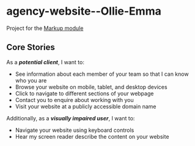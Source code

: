 # agency-website--Ollie-Emma
Project for the [Markup module](https://learn.foundersandcoders.com/course/syllabus/foundation/markup/project/)

## Core Stories 

As a ___potential client___, I want to:
- See information about each member of your team so that I can know who you are
- Browse your website on mobile, tablet, and desktop devices
- Click to navigate to different sections of your webpage
- Contact you to enquire about working with you
- Visit your website at a publicly accessible domain name

Additionally, as a ___visually impaired user___, I want to:

- Navigate your website using keyboard controls
- Hear my screen reader describe the content on your website


